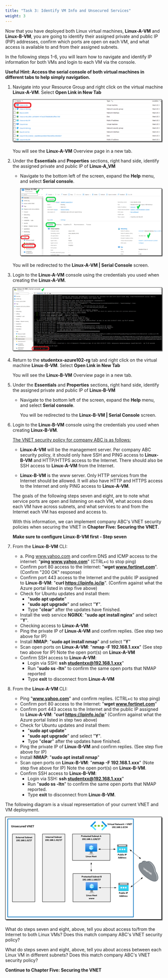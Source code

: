 ```yaml
---
title: "Task 3: Identify VM Info and Unsecured Services"
weight: 3
---
```


Now that you have deployed both Linux virtual machines, **Linux-A-VM** and **Linux-B-VM**, you are going to identify their assigned private and public IP (PIP) addresses, confirm which ports are open on each VM, and what access is available to and from their assigned subnets.

In the following steps 1-6, you will learn how to navigate and identify IP information for both VMs and login to each VM via the console.

 **Useful Hint: Access the serial console of both virtual machines in different tabs to help simply navigation.**

1. Navigate into your Resource Group and right click on the virtual machine **Linux-A-VM**.  Select **Open Link in New Tab** 

    ![Azure-identify-pip-access](../Images/Azure-identify-pip-access.PNG)  

    You will see the **Linux-A-VM** Overview page in a new tab.

1. Under the **Essentials** and **Properties** sections, right hand side, identify the assigned private and public IP of **Linux-A_VM**

    - Navigate to the bottom left of the screen, expand the **Help** menu, and select **Serial console**.

      ![Azure-identify-pip-access1](../Images/Azure-identify-pip-access1.PNG)

    You will be redirected to the **Linux-A-VM | Serial Console** screen.

1. Login to the **Linux-A-VM** console using the credentials you used when creating the **Linux-A-VM**.

    ![Azure-identify-pip-access2](../Images/Azure-identify-pip-access2.PNG)

1. Return to the **studentxx-azure102-rg** tab and right click on the virtual machine **Linux-B-VM**.  Select **Open Link in New Tab**  

    You will see the **Linux-B-VM** Overview page in a new tab.

1. Under the **Essentials** and **Properties** sections, right hand side, identify the assigned private and public IP of **Linux-B-VM**

    - Navigate to the bottom left of the screen, expand the **Help** menu, and select **Serial console**.

        You will be redirected to the **Linux-B-VM | Serial Console** screen.

1. Login to the **Linux-B-VM** console using the credentials you used when creating **Linux-B-VM**.

    <ins>The VNET security policy for company ABC is as follows:</ins>

    - **Linux-A-VM** will be the management server. Per company ABC security policy, it should only have SSH and PING access to **Linux-B-VM** and HTTP/HTTPS access to the Internet. There should also be SSH access to **Linux-A-VM** from the Internet.

    - **Linux-B-VM** is the www server. Only HTTP services from the Internet should be allowed.  It will also have HTTP and HTTPS access to the Internet and only PING access to **Linux-A-VM**.

    The goals of the following steps seven and eight, are to note what service ports are open and listening on each VM, what access does each VM have across subnets, and what services to and from the Internet each VM has exposed and access to.  

    With this information, we can implement company ABC's VNET security policies when securing the VNET in **Chapter Five: Securing the VNET**.  

    **Make sure to configure **Linux-B-VM** first - Step seven**
1. From the **Linux-B-VM** CLI:

    - a. Ping www.yahoo.com and confirm DNS and ICMP access to the internet:  "**ping www.yahoo.com**" (CTRL+c to stop ping)
    - Confirm port 80 access to the Internet:  "**wget www.fortinet.com**".  (Confirm "200 OK" response)
    - Confirm port 443 access to the Internet and the public IP assigned to **Linux-B-VM**: "**curl https://ipinfo.io/ip**".  (Confirm against what the Azure portal listed in step five above)
    - Check for Ubuntu updates and install them:  
        - "**sudo apt update**"
        - "**sudo apt upgrade**" and select "**Y**".
        - Type "**clear**" after the updates have finished.
    - Install the web service **NGINX**:  "**sudo apt install nginx**" and select "**Y**".
    - Checking access to **Linux-A-VM**:
    - Ping the private IP of **Linux-A-VM** and confirm replies.  (See step two above for IP)
    - Install **NMAP**:  "**sudo apt install nmap**" and select "**Y**"
    - Scan open ports on **Linux-A-VM**:  "**nmap -F 192.168.1.xxx**"  (See step two above for IP)
    Note the open port(s) on **Linux-A-VM**
    - Confirm SSH access to **Linux-A-VM**:
        - Login via SSH:  **ssh studentxx@192.168.1.xxx**"
        - Run "**sudo ss -ltn**" to confirm the same open ports that NMAP reported
        - Type **exit** to disconnect from **Linux-A-VM**

1. From the **Linux-A-VM** CLI:
    - Ping "**www.yahoo.com**" and confirm replies.  (CTRL+c to stop ping)
    - Confirm port 80 access to the Internet:  "**wget www.fortinet.com**"
    - Confirm port 443 access to the Internet and the public IP assigned to **Linux-A-VM**: "**curl https://ipinfo.io/ip**"  (Confirm against what the Azure portal listed in step two above)
    - Check for Ubuntu updates and install them:  
        - "**sudo apt update**"
        - "**sudo apt upgrade**" and select "**Y**".
        - Type "**clear**" after the updates have finished.
    - Ping the private IP of **Linux-B-VM** and confirm replies.  (See step five above for IP)
    - Install **NMAP**:  "**sudo apt install nmap**"
    - Scan open ports on **Linux-B-VM**:  "**nmap -F 192.168.1.xxx**"  (Note step five above for IP)
    Note the open port(s) on **Linux-B-VM**.
    - Confirm SSH access to **Linux-B-VM**:
        - Login via SSH:  **ssh studentxx@192.168.1.xxx**"
        - Run "**sudo ss -ltn**" to confirm the same open ports that NMAP reported.
        - Type **exit** to disconnect from **Linux-B-VM**.

The following diagram is a visual representation of your current VNET and VM deployment.

![Azure-Unsecured-VNET1](../Images/Azure-Unsecured-VNET1.PNG)

What do steps seven and eight, above, tell you about access to/from the Internet to both Linux VMs?  Does this match company ABC's VNET security policy?

What do steps seven and eight, above, tell you about access between each Linux VM in different subnets?  Does this match company ABC's VNET security policy?

**Continue to Chapter Five: Securing the VNET**
